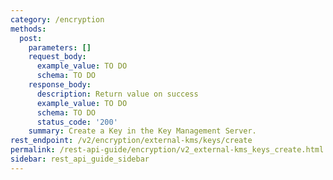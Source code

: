 ```yaml
---
category: /encryption
methods:
  post:
    parameters: []
    request_body:
      example_value: TO DO
      schema: TO DO
    response_body:
      description: Return value on success
      example_value: TO DO
      schema: TO DO
      status_code: '200'
    summary: Create a Key in the Key Management Server.
rest_endpoint: /v2/encryption/external-kms/keys/create
permalink: /rest-api-guide/encryption/v2_external-kms_keys_create.html
sidebar: rest_api_guide_sidebar
---
```

